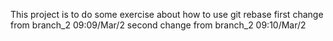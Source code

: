 This project is to do some exercise about how to use git rebase
first change from branch_2 09:09/Mar/2
second change from branch_2 09:10/Mar/2
